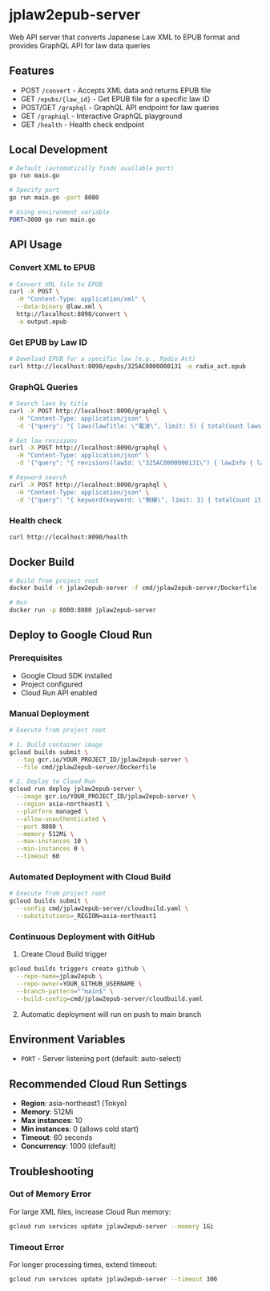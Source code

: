 # jplaw2epub-server

Web API server that converts Japanese Law XML to EPUB format and provides GraphQL API for law data queries

## Features

- POST `/convert` - Accepts XML data and returns EPUB file
- GET `/epubs/{law_id}` - Get EPUB file for a specific law ID
- POST/GET `/graphql` - GraphQL API endpoint for law queries
- GET `/graphiql` - Interactive GraphQL playground
- GET `/health` - Health check endpoint

## Local Development

```bash
# Default (automatically finds available port)
go run main.go

# Specify port
go run main.go -port 8080

# Using environment variable
PORT=3000 go run main.go
```

## API Usage

### Convert XML to EPUB
```bash
# Convert XML file to EPUB
curl -X POST \
  -H "Content-Type: application/xml" \
  --data-binary @law.xml \
  http://localhost:8090/convert \
  -o output.epub
```

### Get EPUB by Law ID
```bash
# Download EPUB for a specific law (e.g., Radio Act)
curl http://localhost:8090/epubs/325AC0000000131 -o radio_act.epub
```

### GraphQL Queries
```bash
# Search laws by title
curl -X POST http://localhost:8090/graphql \
  -H "Content-Type: application/json" \
  -d '{"query": "{ laws(lawTitle: \"電波\", limit: 5) { totalCount laws { lawInfo { lawId lawNum } revisionInfo { lawTitle } } } }"}'

# Get law revisions
curl -X POST http://localhost:8090/graphql \
  -H "Content-Type: application/json" \
  -d '{"query": "{ revisions(lawId: \"325AC0000000131\") { lawInfo { lawNum } revisions { amendmentLawTitle amendmentEnforcementDate } } }"}'

# Keyword search
curl -X POST http://localhost:8090/graphql \
  -H "Content-Type: application/json" \
  -d '{"query": "{ keyword(keyword: \"無線\", limit: 3) { totalCount items { lawInfo { lawId } revisionInfo { lawTitle } sentences { text } } } }"}'
```

### Health check
```bash
curl http://localhost:8090/health
```

## Docker Build

```bash
# Build from project root
docker build -t jplaw2epub-server -f cmd/jplaw2epub-server/Dockerfile .

# Run
docker run -p 8080:8080 jplaw2epub-server
```

## Deploy to Google Cloud Run

### Prerequisites

- Google Cloud SDK installed
- Project configured
- Cloud Run API enabled

### Manual Deployment

```bash
# Execute from project root

# 1. Build container image
gcloud builds submit \
  --tag gcr.io/YOUR_PROJECT_ID/jplaw2epub-server \
  --file cmd/jplaw2epub-server/Dockerfile

# 2. Deploy to Cloud Run
gcloud run deploy jplaw2epub-server \
  --image gcr.io/YOUR_PROJECT_ID/jplaw2epub-server \
  --region asia-northeast1 \
  --platform managed \
  --allow-unauthenticated \
  --port 8080 \
  --memory 512Mi \
  --max-instances 10 \
  --min-instances 0 \
  --timeout 60
```

### Automated Deployment with Cloud Build

```bash
# Execute from project root
gcloud builds submit \
  --config cmd/jplaw2epub-server/cloudbuild.yaml \
  --substitutions=_REGION=asia-northeast1
```

### Continuous Deployment with GitHub

1. Create Cloud Build trigger
```bash
gcloud builds triggers create github \
  --repo-name=jplaw2epub \
  --repo-owner=YOUR_GITHUB_USERNAME \
  --branch-pattern="^main$" \
  --build-config=cmd/jplaw2epub-server/cloudbuild.yaml
```

2. Automatic deployment will run on push to main branch

## Environment Variables

- `PORT` - Server listening port (default: auto-select)

## Recommended Cloud Run Settings

- **Region**: asia-northeast1 (Tokyo)
- **Memory**: 512Mi
- **Max instances**: 10
- **Min instances**: 0 (allows cold start)
- **Timeout**: 60 seconds
- **Concurrency**: 1000 (default)

## Troubleshooting

### Out of Memory Error
For large XML files, increase Cloud Run memory:
```bash
gcloud run services update jplaw2epub-server --memory 1Gi
```

### Timeout Error
For longer processing times, extend timeout:
```bash
gcloud run services update jplaw2epub-server --timeout 300
```